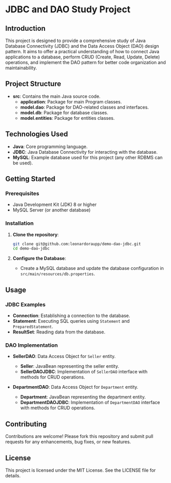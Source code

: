# JDBC and DAO Study Project

## Introduction
This project is designed to provide a comprehensive study of Java Database Connectivity (JDBC) and the Data Access Object (DAO) design pattern. It aims to offer a practical understanding of how to connect Java applications to a database, perform CRUD (Create, Read, Update, Delete) operations, and implement the DAO pattern for better code organization and maintainability.

## Project Structure
- **src**: Contains the main Java source code.
  - **application**: Package for main Program classes.
  - **model.dao**: Package for DAO-related classes and interfaces.
  - **model.db**: Package for database classes.
  - **model.entities**: Package for entities classes.

## Technologies Used
- **Java**: Core programming language.
- **JDBC**: Java Database Connectivity for interacting with the database.
- **MySQL**: Example database used for this project (any other RDBMS can be used).

## Getting Started
### Prerequisites
- Java Development Kit (JDK) 8 or higher
- MySQL Server (or another database)

### Installation
1. **Clone the repository**:
   ```sh
   git clone git@github.com:leonardoraupp/demo-dao-jdbc.git
   cd demo-dao-jdbc
   ```

2. **Configure the Database**:
   - Create a MySQL database and update the database configuration in `src/main/resources/db.properties`.

## Usage
### JDBC Examples
- **Connection**: Establishing a connection to the database.
- **Statement**: Executing SQL queries using `Statement` and `PreparedStatement`.
- **ResultSet**: Reading data from the database.

### DAO Implementation
- **SellerDAO**: Data Access Object for `Seller` entity.
  - **Seller**: JavaBean representing the seller entity.
  - **SellerDAOJDBC**: Implementation of `SellerDAO` interface with methods for CRUD operations.
 
- **DepartmentDAO**: Data Access Object for `Department` entity.
  - **Department**: JavaBean representing the department entity.
  - **DepartmentDAOJDBC**: Implementation of `DepartmentDAO` interface with methods for CRUD operations.

## Contributing
Contributions are welcome! Please fork this repository and submit pull requests for any enhancements, bug fixes, or new features.

## License
This project is licensed under the MIT License. See the LICENSE file for details.
